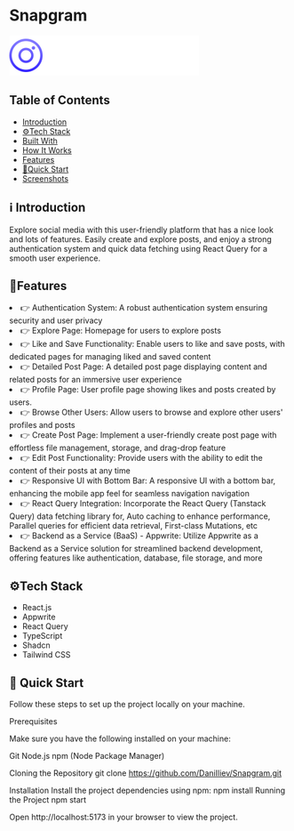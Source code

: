 # Snapgram 
![logo](/public/logo.svg)

## Table of Contents
* [Introduction](#introduction)
* [⚙️Tech Stack](#techStack)
* [Built With](#built-with)
* [How It Works](#how-it-works)
* [Features](#features)
* [🤸Quick Start](#quickStart)
* [Screenshots](#screenshots)


## ℹ️ Introduction
<a name="introduction" />
Explore social media with this user-friendly platform that has a nice look and lots of features. Easily create and explore posts, and enjoy a strong authentication system and quick data fetching using React Query for a smooth user experience.

## 🔋Features 
<a name="features"/>
<ul>


</ul>
<li>👉 Authentication System: A robust authentication system ensuring security and user privacy</li>

<li>👉 Explore Page: Homepage for users to explore posts</li>
<li>👉 Like and Save Functionality: Enable users to like and save posts, with dedicated pages for managing liked and saved content</li>
<li>👉 Detailed Post Page: A detailed post page displaying content and related posts for an immersive user experience</li>
<li>👉 Profile Page: User profile page showing likes and posts created by users.</li>
<li>👉 Browse Other Users: Allow users to browse and explore other users' profiles and posts</li>
<li>👉 Create Post Page: Implement a user-friendly create post page with effortless file management, storage, and drag-drop feature</li>
<li>👉 Edit Post Functionality: Provide users with the ability to edit the content of their posts at any time</li>
<li>👉 Responsive UI with Bottom Bar: A responsive UI with a bottom bar, enhancing the mobile app feel for seamless navigation
navigation</li>
<li>👉 React Query Integration: Incorporate the React Query (Tanstack Query) data fetching library for, Auto caching to enhance performance, Parallel queries for efficient data retrieval, First-class Mutations, etc</li>
<li>👉 Backend as a Service (BaaS) - Appwrite: Utilize Appwrite as a Backend as a Service solution for streamlined backend development, offering features like authentication, database, file storage, and more
</li>

## ⚙️Tech Stack
- React.js
- Appwrite
- React Query
- TypeScript
- Shadcn
- Tailwind CSS


## 🤸 Quick Start 
Follow these steps to set up the project locally on your machine.

Prerequisites

Make sure you have the following installed on your machine:

Git
Node.js
npm (Node Package Manager)

Cloning the Repository
git clone https://github.com/DaniIliev/Snapgram.git

Installation
Install the project dependencies using npm:
npm install
Running the Project
npm start

Open http://localhost:5173 in your browser to view the project.


